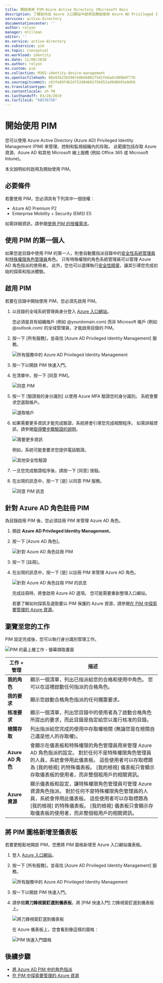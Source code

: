 ```yaml
---
title: 開始使用 PIM-Azure Active Directory |Microsoft Docs
description: 了解如何在 Azure 入口網站中啟用及開始使用 Azure AD Privileged Identity Management (PIM)。
services: active-directory
documentationcenter: ''
author: rolyon
manager: mtillman
editor: ''
ms.service: active-directory
ms.subservice: pim
ms.topic: conceptual
ms.workload: identity
ms.date: 11/09/2018
ms.author: rolyon
ms.custom: pim
ms.collection: M365-identity-device-management
ms.openlocfilehash: 00a93b23b5967e8b6b881f5d1fe6adcd89b0f77b
ms.sourcegitcommit: c63fe69fd624752d04661f56d52ad9d8693e9d56
ms.translationtype: MT
ms.contentlocale: zh-TW
ms.lasthandoff: 03/28/2019
ms.locfileid: "58576736"
---
```

# <a name="start-using-pim"></a>開始使用 PIM

您可以使用 Azure Active Directory (Azure AD) Privileged Identity Management (PIM) 來管理、控制和監視組織內的存取。 此範圍包括存取 Azure 資源、Azure AD 和其他 Microsoft 線上服務 (例如 Office 365 或 Microsoft Intune)。

本文說明如何啟用及開始使用 PIM。

## <a name="prerequisites"></a>必要條件

若要使用 PIM，您必須具有下列其中一個授權：

- Azure AD Premium P2
- Enterprise Mobility + Security (EMS) E5

如需詳細資訊，請參閱[使用 PIM 的授權需求](subscription-requirements.md)。

## <a name="first-person-to-use-pim"></a>使用 PIM 的第一個人

如果您是目錄中使用 PIM 的第一人，則會自動獲指派目錄中的[安全性系統管理員](../users-groups-roles/directory-assign-admin-roles.md#security-administrator)和[特殊權限角色管理員](../users-groups-roles/directory-assign-admin-roles.md#privileged-role-administrator)角色。 只有特殊權限的角色系統管理員可以管理 Azure AD 角色指派的使用者。 此外，您也可以選擇執行[安全性精靈](pim-security-wizard.md)，讓其引導您完成初始的探索和指派體驗。

## <a name="enable-pim"></a>啟用 PIM

若要在目錄中開始使用 PIM，您必須先啟用 PIM。

1. 以目錄的全域系統管理員身分登入 [Azure 入口網站](https://portal.azure.com/)。

    您必須是具有組織帳戶 (例如 @yourdomain.com) 而非 Microsoft 帳戶 (例如 @outlook.com) 的全域管理員，才能啟用目錄的 PIM。

1. 按一下 [所有服務]，並尋找 [Azure AD Privileged Identity Management] 服務。

    ![所有服務中的 Azure AD Privileged Identity Management](./media/pim-getting-started/pim-all-services-find.png)

1. 按一下以開啟 PIM 快速入門。

1. 在清單中，按一下 [同意 PIM]。

    ![同意 PIM](./media/pim-getting-started/consent-pim.png)

1. 按一下 [驗證我的身分識別] 以使用 Azure MFA 驗證您的身分識別。 系統會要求您選取帳戶。

    ![選取帳戶](./media/pim-getting-started/pick-account.png)

1. 如果需要更多資訊才能完成驗證，系統將會引導您完成相關程序。 如需詳細資訊，請參閱[取得雙步驟驗證的說明](https://go.microsoft.com/fwlink/p/?LinkId=708614)。

    ![需要更多資訊](./media/pim-getting-started/more-information-required.png)

    例如，系統可能會要求您提供電話驗證。

    ![其他安全性驗證](./media/pim-getting-started/additional-security-verification.png)

1. 一旦您完成驗證程序後，請按一下 [同意] 按鈕。

1. 在出現的訊息中，按一下 [是] 以同意 PIM 服務。

    ![同意 PIM 訊息](./media/pim-getting-started/consent-pim-message.png)

## <a name="sign-up-pim-for-azure-ad-roles"></a>針對 Azure AD 角色註冊 PIM

為目錄啟用 PIM 後，您必須註冊 PIM 來管理 Azure AD 角色。

1. 開啟 **Azure AD Privileged Identity Management**。

1. 按一下 [Azure AD 角色]。

    ![針對 Azure AD 角色註冊 PIM](./media/pim-getting-started/sign-up-pim-azure-ad-roles.png)

1. 按一下 [註冊]。

1. 在出現的訊息中，按一下 [是] 以註冊 PIM 來管理 Azure AD 角色。

    ![針對 Azure AD 角色註冊 PIM 的訊息](./media/pim-getting-started/sign-up-pim-message.png)

    完成註冊時，將會啟用 Azure AD 選項。 您可能需要重新整理入口網站。

    若要了解如何探索及選取要以 PIM 保護的 Azure 資源，請參閱[在 PIM 中探索要管理的 Azure 資源](pim-resource-roles-discover-resources.md)。

## <a name="navigate-to-your-tasks"></a>瀏覽至您的工作

PIM 設定完成後，您可以執行身分識別管理工作。

![PIM 的最上層工作 - 螢幕擷取畫面](./media/pim-getting-started/pim-quickstart-tasks.png)

| 工作 + 管理 | 描述 |
| --- | --- |
| **我的角色**  | 顯示一個清單，列出已指派給您的合格和使用中角色。 您可以在這裡啟動任何指派的合格角色。 |
| **我的要求** | 顯示您啟動合格角色指派的任何擱置要求。 |
| **核准要求** | 顯示一個清單，列出您目錄中的使用者為了啟動合格角色所提出的要求，而此目錄是指定給您以進行核准的目錄。 |
| **檢閱存取** | 列出指派給您完成的使用中存取權檢閱 (無論您是在檢閱自己還是他人的存取權)。 |
| **Azure AD 角色** | 會顯示在儀表板和特殊權限的角色管理員用來管理 Azure AD 角色指派的設定。 對於任何不是特殊權限角色管理員的人員，系統會停用此儀表板。 這些使用者可以存取標題為 [我的檢視] 的特殊儀表板。 [我的檢視] 儀表板只會顯示存取儀表板的使用者，而非整個租用戶的相關資訊。 |
| **Azure 資源** | 顯示儀表板和設定，讓特殊權限角色管理員可管理 Azure 資源角色指派。 對於任何不是特殊權限角色管理員的人員，系統會停用此儀表板。 這些使用者可以存取標題為 [我的檢視] 的特殊儀表板。 [我的檢視] 儀表板只會顯示存取儀表板的使用者，而非整個租用戶的相關資訊。 |

## <a name="add-a-pim-tile-to-the-dashboard"></a>將 PIM 圖格新增至儀表板

若要更輕鬆地開啟 PIM，您應將 PIM 圖格新增至 Azure 入口網站儀表板。

1. 登入 [Azure 入口網站](https://portal.azure.com/)。

1. 按一下 [所有服務]，並尋找 [Azure AD Privileged Identity Management] 服務。

    ![所有服務中的 Azure AD Privileged Identity Management](./media/pim-getting-started/pim-all-services-find.png)

1. 按一下以開啟 PIM 快速入門。

1. 請參閱**將刀鋒視窗釘選到儀表板**，將 [PIM 快速入門] 刀鋒視窗釘選到儀表板上。

    ![將刀鋒視窗釘選到儀表板](./media/pim-getting-started/pim-quickstart-pin-to-dashboard.png)

    在 Azure 儀表板上，您會看到像這樣的圖格：

    ![PIM 快速入門圖格](./media/pim-getting-started/pim-quickstart-dashboard-tile.png)

## <a name="next-steps"></a>後續步驟

- [將 Azure AD PIM 中的角色指派](pim-how-to-add-role-to-user.md)
- [在 PIM 中探索要管理的 Azure 資源](pim-resource-roles-discover-resources.md)
